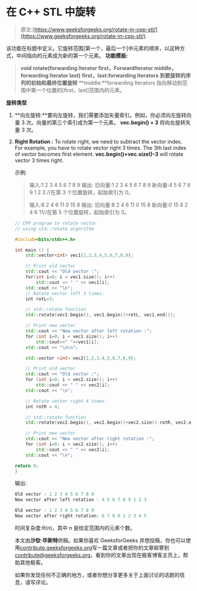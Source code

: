 # 在 C++ STL 中旋转

> 原文:[https://www.geeksforgeeks.org/rotate-in-cpp-stl/](https://www.geeksforgeeks.org/rotate-in-cpp-stl/)

该功能在标题<algorithm>中定义。它旋转范围[第一个，最后一个]中元素的顺序，以这种方式，中间指向的元素成为新的第一个元素。
**功能模板:**</algorithm>

> **void rotate(forwarding Iterator first，ForwardIterator middle，forwarding Iterator last)**
> **first，last:**forwarding Iterators 到要旋转的序列的初始和最终位置**旋转**
> **middle:**forwarding Iterators 指向移动到范围中第一个位置的[first，last]范围内的元素。

**旋转类型**

1.  **向左旋转:**要向左旋转，我们需要添加矢量索引。例如，你必须向左旋转向量 3 次。向量的第三个索引成为第一个元素。 **vec.begin() + 3** 将向左旋转矢量 3 次。
2.  **Right Rotation :** To rotate right, we need to subtract the vector index. For example, you have to rotate vector right 3 times. The 3th last index of vector becomes first element. **vec.begin()+vec.size()-3** will rotate vector 3 times right.

    示例:

    > 输入:1 2 3 4 5 6 7 8 9
    > 输出:
    > 旧向量:1 2 3 4 5 6 7 8 9
    > 新向量:4 5 6 7 8 9 1 2 3 //在第 3 个位置旋转，起始索引为 0。
    > 
    > 输入:8 2 4 6 11 0 15 8
    > 输出:
    > 旧向量:8 2 4 6 11 0 15 8
    > 新向量:0 15 8 2 4 6 11//在第 5 个位置旋转，起始索引为 0。

    ```cpp
    // CPP program to rotate vector
    // using std::rotate algorithm

    #include<bits/stdc++.h>

    int main () {
        std::vector<int> vec1{1,2,3,4,5,6,7,8,9};

        // Print old vector
        std::cout << "Old vector :";
        for(int i=0; i < vec1.size(); i++)
            std::cout << " " << vec1[i];
        std::cout << "\n";
        // Rotate vector left 3 times.
        int rotL=3;

        // std::rotate function
        std::rotate(vec1.begin(), vec1.begin()+rotL, vec1.end());

        // Print new vector
        std::cout << "New vector after left rotation :";
        for (int i=0; i < vec1.size(); i++)
            std::cout<<" "<<vec1[i];
        std::cout << "\n\n";

        std::vector <int> vec2{1,2,3,4,5,6,7,8,9};

        // Print old vector
        std::cout << "Old vector :";
        for (int i=0; i < vec2.size(); i++)
            std::cout << " " << vec2[i];
        std::cout << "\n";

        // Rotate vector right 4 times.
        int rotR = 4;

        // std::rotate function
        std::rotate(vec2.begin(), vec2.begin()+vec2.size()-rotR, vec2.end());

        // Print new vector
        std::cout << "New vector after right rotation :";
        for (int i=0; i < vec2.size(); i++)
            std::cout << " " << vec2[i];
        std::cout << "\n";

    return 0;
    }
    ```

    输出:

    ```cpp
    Old vector : 1 2 3 4 5 6 7 8 9
    New vector after left rotation : 4 5 6 7 8 9 1 2 3

    Old vector : 1 2 3 4 5 6 7 8 9
    New vector after right rotation: 6 7 8 9 1 2 3 4 5

    ```

    时间复杂度:θ(n)，其中 n 是给定范围内的元素个数。

    本文由**沙钦·毕斯特**供稿。如果你喜欢 GeeksforGeeks 并想投稿，你也可以使用[contribute.geeksforgeeks.org](http://www.contribute.geeksforgeeks.org)写一篇文章或者把你的文章邮寄到 contribute@geeksforgeeks.org。看到你的文章出现在极客博客主页上，帮助其他极客。

    如果你发现任何不正确的地方，或者你想分享更多关于上面讨论的话题的信息，请写评论。
